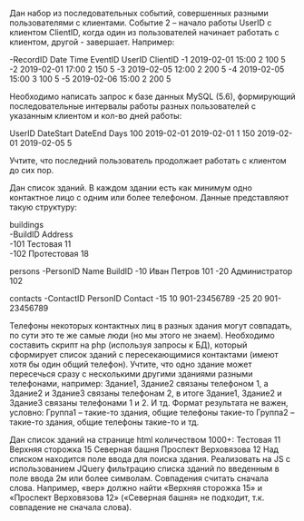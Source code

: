 Дан набор из последовательных событий, совершенных разными пользователями с клиентами. Событие 2 – начало работы UserID с клиентом ClientID, когда один из пользователей начинает работать с клиентом, другой - завершает. Например:

-RecordID	  Date	      Time	EventID	UserID	ClientID
-1	        2019-02-01	15:00	2	      100	    5
-2	        2019-02-01	17:00	2	      150	    5
-3	        2019-02-05	12:00	2	      200	    5
-4	        2019-02-05	15:00	3	      100	    5
-5	        2019-02-06	15:00	2	      200	    5

Необходимо написать запрос к базе данных MySQL (5.6), формирующий последовательные интервалы работы разных пользователей с указанным клиентом и кол-во дней работы:

UserID	DateStart	  DateEnd	    Days
100	    2019-02-01	2019-02-01	1
150	    2019-02-01	2019-02-05	5

Учтите, что последний пользователь продолжает работать с клиентом до сих пор.

Дан список зданий. В каждом здании есть как минимум одно контактное лицо с одним или более телефоном.
Данные представляют такую структуру:

buildings		          		                          
-BuildID	  Address		    	          		
-101	      Тестовая 11		    	    		    
-102	      Протестовая 18			  		    

persons
-PersonID	Name            BuildID
-10	      Иван Петров     101
-20	      Администратор   102

contacts
-ContactID	  PersonID	Contact
-15	          10	      901-23456789
-25	          20	      901-23456789

Телефоны некоторых контактных лиц в разных здания могут совпадать, по сути это те же самые люди (но мы этого не знаем).
Необходимо составить скрипт на php (используя запросы к БД), который сформирует список зданий с пересекающимися контактами (имеют хотя бы один общий телефон).
Учтите, что одно здание может пересечься сразу с несколькими другими зданиями разными телефонами, например: 
Здание1, Здание2 связаны телефоном 1, а Здание2 и Здание3 связаны телефонам 2, в итоге Здание1, Здание2 и Здание3 связаны телефонами 1 и 2. И тд.
Формат результата не важен, условно: 
Группа1 – такие-то здания, общие телефоны такие-то
Группа2 – такие-то здания, общие телефоны такие-то
и тд.

Дан список зданий на странице html количеством 1000+:
Тестовая 11
Верхняя сторожка 15
Северная башня
Проспект Верховязова 12
Над списком находится поле ввода для поиска здания. 
Реализовать на JS c использованием JQuery фильтрацию списка зданий по введенным в поле ввода 2м или более символам. Совпадения считать сначала слова.
Например, «вер» должно найти «Верхняя сторожка 15» и «Проспект Верховязова 12» («Северная башня» не подходит, т.к. совпадение не сначала слова).
